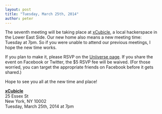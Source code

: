 ```yaml
---
layout: post
title: "Tuesday, March 25th, 2014"
author: peter
---
```


The seventh meeting will be taking place at [xCubicle](http://www.xcubicle.com/), a local hackerspace in the Lower East Side.
Our new home also means a new meeting time: Tuesday at 7pm. So if you were unable to attend our previous meetings, I hope the
new time works.

If you plan to make it, please RSVP on the [Uniiverse page](https://www.uniiverse.com/listings/nyc-mesh-net-1st-meetup-xcubicle-tickets-new-york-city-1M846/1395788400).
If you share the event on Facebook or Twitter, the $5 RSVP fee will be waived. (For those worried,
you can target the appropriate friends on Facebook before it gets shared.)

Hope to see you all at the new time and place!

__[xCubicle](https://www.google.com/maps?q=xCubicle+~+Hybrid+Tech+%26+Skillshare+Hackerspace&hl=en&sll=40.7154746,-73.9898687&sspn=0.0062454,0.0109864&t=m&z=17&iwloc=A)__<br>
25 Essex St<br>
New York, NY 10002<br>
Tuesday, March 25th, 2014 at 7pm
